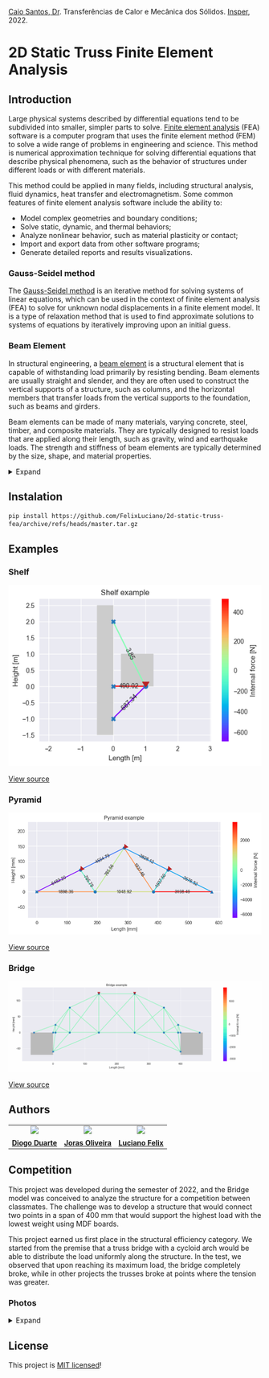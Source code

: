 [Caio Santos, Dr](http://lattes.cnpq.br/8164040695755574). Transferências de Calor e Mecânica dos Sólidos. [Insper](https://github.com/Insper), 2022.

# 2D Static Truss Finite Element Analysis


## Introduction

Large physical systems described by differential equations tend to be subdivided into smaller, simpler parts to solve. [Finite element analysis](https://en.wikipedia.org/wiki/Finite_element_method) (FEA) software is a computer program that uses the finite element method (FEM) to solve a wide range of problems in engineering and science. This method is numerical approximation technique for solving differential equations that describe physical phenomena, such as the behavior of structures under different loads or with different materials.

This method could be applied in many fields, including structural analysis, fluid dynamics, heat transfer and electromagnetism. Some common features of finite element analysis software include the ability to:
- Model complex geometries and boundary conditions;
- Solve static, dynamic, and thermal behaviors;
- Analyze nonlinear behavior, such as material plasticity or contact;
- Import and export data from other software programs;
- Generate detailed reports and results visualizations.

### Gauss-Seidel method

The [Gauss-Seidel method](https://en.wikipedia.org/wiki/Gauss%E2%80%93Seidel_method) is an iterative method for solving systems of linear equations, which can be used in the context of finite element analysis (FEA) to solve for unknown nodal displacements in a finite element model. It is a type of relaxation method that is used to find approximate solutions to systems of equations by iteratively improving upon an initial guess.


### Beam Element

In structural engineering, a [beam element](https://en.wikipedia.org/wiki/Beam_(structure)) is a structural element that is capable of withstanding load primarily by resisting bending. Beam elements are usually straight and slender, and they are often used to construct the vertical supports of a structure, such as columns, and the horizontal members that transfer loads from the vertical supports to the foundation, such as beams and girders.

Beam elements can be made of many materials, varying concrete, steel, timber, and composite materials. They are typically designed to resist loads that are applied along their length, such as gravity, wind and earthquake loads. The strength and stiffness of beam elements are typically determined by the size, shape, and material properties.

<details>
<summary>Expand</summary>

<p align="center">
    <img src="assets/image/beam-element.png" alt="Beam element displacement diagram">
</p>

```math
\begin{Bmatrix} 
    \bar u_1 \\
    \bar u_2
\end{Bmatrix}
=
\underbrace{
    \begin{bmatrix} 
        \cos(\theta) & \sin(\theta) & 0 & 0 \\
        0 & 0 & \cos(\theta) & \sin(\theta)
    \end{bmatrix}
}_T
\cdot
\begin{Bmatrix} 
    u_1 \\
    v_1 \\
    u_2 \\
    v_2
\end{Bmatrix}
```

```math
x=\bar u_2-\bar u_1=
\begin{bmatrix} 
    -\cos(\theta) & -\sin(\theta) & \cos(\theta) & \sin(\theta)
\end{bmatrix}
\cdot
\begin{Bmatrix} 
    u_1 \\
    v_1 \\
    u_2 \\
    v_2
\end{Bmatrix}
```

```math
\begin{Bmatrix} 
    \bar F_1 \\
    \bar F_2
\end{Bmatrix}
=
\underbrace{
    \frac{EA}{l}
    \begin{bmatrix} 
        1 & -1 \\
        -1 & 1
    \end{bmatrix}
}_{\bar K_e}
\cdot
\begin{Bmatrix} 
    \bar u_1 \\
    \bar u_2
\end{Bmatrix}
```

```math
\begin{Bmatrix} 
    F_1 \\
    F_2
\end{Bmatrix}
=
\underbrace{
    T^T\cdot\bar K_e\cdot T
}_{K_e}
\cdot
\begin{Bmatrix} 
    u_1 \\
    v_1 \\
    u_2 \\
    v_2
\end{Bmatrix}
```

```math
\bar F=K_e\cdot x
```

</details>

## Instalation
```
pip install https://github.com/FelixLuciano/2d-static-truss-fea/archive/refs/heads/master.tar.gz
```


## Examples

### Shelf

![Shelf example](examples/shelf/output.png)

[View source](examples/shelf/source.py)

### Pyramid

![Pyramid example](examples/pyramid/output.png)

[View source](examples/pyramid/source.py)

### Bridge

![Bridge example](examples/bridge/output.gif)

[View source](examples/bridge/source.py)


## Authors

<table width="100%">
    <tr>
        <td align="center">
            <a href="https://github.com/DiogoDuarteInsper"><img src="https://github.com/DiogoDuarteInsper.png" style="width: 50%;" /></a>
        </td>
        <td align="center">
            <a href="https://github.com/JorasOliveira"><img src="https://github.com/JorasOliveira.png" style="width: 50%;" /><br /></a>
        </td>
        <td align="center">
            <a href="https://github.com/FelixLuciano"><img src="https://github.com/FelixLuciano.png" style="width: 50%;" /><br /></a>
        </td>
    </tr>
    <tr>
        <td align="center">
            <a href="https://github.com/DiogoDuarteInsper"><strong>Diogo Duarte</strong></a>
        </td>
        <td align="center">
            <a href="https://github.com/JorasOliveira"><strong>Joras Oliveira</strong></a>
        </td>
        <td align="center">
            <a href="https://github.com/FelixLuciano"><strong>Luciano Felix</strong></a>
        </td>
    </tr>
</table>


## Competition

This project was developed during the semester of 2022, and the Bridge model was conceived to analyze the structure for a competition between classmates. The challenge was to develop a structure that would connect two points in a span of 400 mm that would support the highest load with the lowest weight using MDF boards.

This project earned us first place in the structural efficiency category. We started from the premise that a truss bridge with a cycloid arch would be able to distribute the load uniformly along the structure. In the test, we observed that upon reaching its maximum load, the bridge completely broke, while in other projects the trusses broke at points where the tension was greater.

### Photos
<details>
<summary>Expand</summary>
<img src="assets/image/20221103_193053.jpg" alt="Photo">
<img src="assets/image/20221103_193049.jpg" alt="Photo">
</details>

## License
This project is [MIT licensed](LICENSE)!
